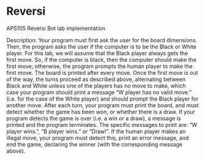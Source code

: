 # Reversi
APS105 Reversi Bot lab implementation

Description:
Your program must first ask the user for the board dimensions. Then, the program asks the user
if the computer is to be the Black or White player. For this lab, we will assume that the Black
player always gets the first move. So, if the computer is black, then the computer should make the
first move; otherwise, the program prompts the human player to make the first move. The board is
printed after every move.
Once the first move is out of the way, the turns proceed as described above, alternating between
Black and White unless one of the players has no move to make, which case your program should
print a message “W player has no valid move.” (i.e. for the case of the White player) and should
prompt the Black player for another move. After each turn, your program must print the board, and
must detect whether the game has been won, or whether there is a draw. If your program detects the
game is over (i.e. a win or a draw), a message is printed and the program terminates. The specific
messages to print are: “W player wins.”, “B player wins.” or “Draw!”. If the human player
makes an illegal move, your program must detect this, print an error message, and end the game,
declaring the winner (with the corresponding message above).

